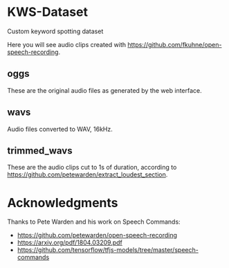 # KWS-Dataset
Custom keyword spotting dataset

Here you will see audio clips created with https://github.com/fkuhne/open-speech-recording.

## oggs

These are the original audio files as generated by the web interface.

## wavs

Audio files converted to WAV, 16kHz.

## trimmed_wavs

These are the audio clips cut to 1s of duration, according to https://github.com/petewarden/extract_loudest_section.

# Acknowledgments

Thanks to Pete Warden and his work on Speech Commands:

* https://github.com/petewarden/open-speech-recording
* https://arxiv.org/pdf/1804.03209.pdf
* https://github.com/tensorflow/tfjs-models/tree/master/speech-commands

